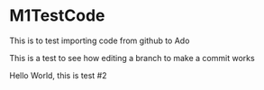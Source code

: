 # M1TestCode
This is to test importing code from github to Ado

This is a test to see how editing a branch to make a commit works

Hello World, this is test #2
